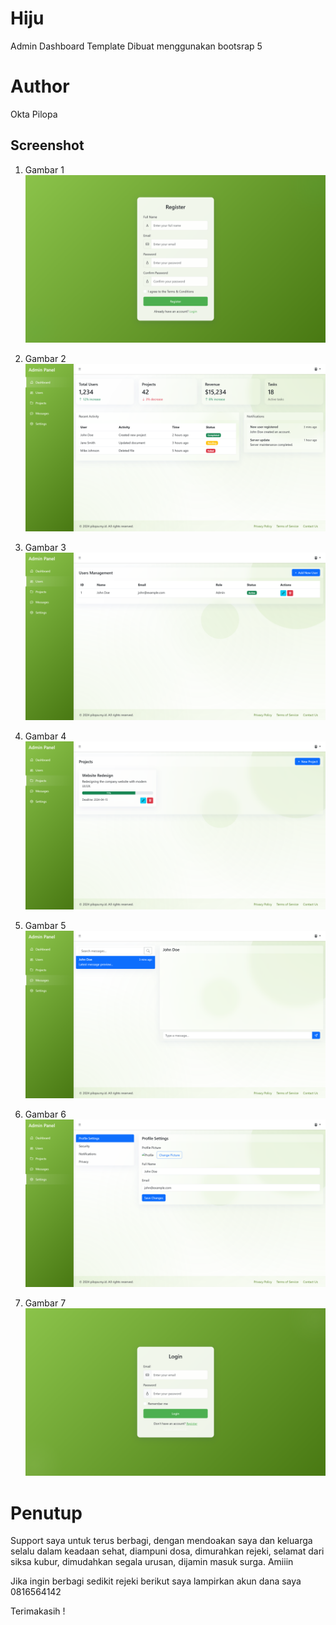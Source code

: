 # Hiju
Admin Dashboard Template
Dibuat menggunakan bootsrap 5

# Author
Okta Pilopa

## Screenshot

1. Gambar 1
![Alt Text](images/1.png)

2. Gambar 2
![Alt Text](images/2.png)

3. Gambar 3
![Alt Text](images/3.png)

4. Gambar 4
![Alt Text](images/4.png)

5. Gambar 5
![Alt Text](images/5.png)

6. Gambar 6
![Alt Text](images/6.png)

7. Gambar 7
![Alt Text](images/7.png)

# Penutup
Support saya untuk terus berbagi, dengan mendoakan saya dan keluarga selalu dalam keadaan sehat, diampuni dosa, dimurahkan rejeki, selamat dari siksa kubur, dimudahkan segala urusan, dijamin masuk surga. Amiiin

Jika ingin berbagi sedikit rejeki berikut saya lampirkan akun dana saya 0816564142

Terimakasih !